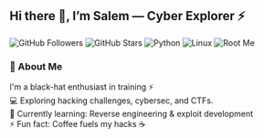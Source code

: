 ## Hi there 👋, I’m Salem — Cyber Explorer ⚡

![GitHub Followers](https://img.shields.io/github/followers/Salem-Sahmimi?style=social)
![GitHub Stars](https://img.shields.io/github/stars/Salem-Sahmimi?style=social)
![Python](https://img.shields.io/badge/Python-3.11-blue)
![Linux](https://img.shields.io/badge/Linux-Kali-black)
![Root Me](https://img.shields.io/badge/RootMe-THE--AHMED-blue?style=for-the-badge)

<!-- tryhackme-badge -->

### 🖤 About Me
I'm a black-hat enthusiast in training ⚡  
💻 Exploring hacking challenges, cybersec, and CTFs.  
🌱 Currently learning: Reverse engineering & exploit development  
⚡ Fun fact: Coffee fuels my hacks ☕


